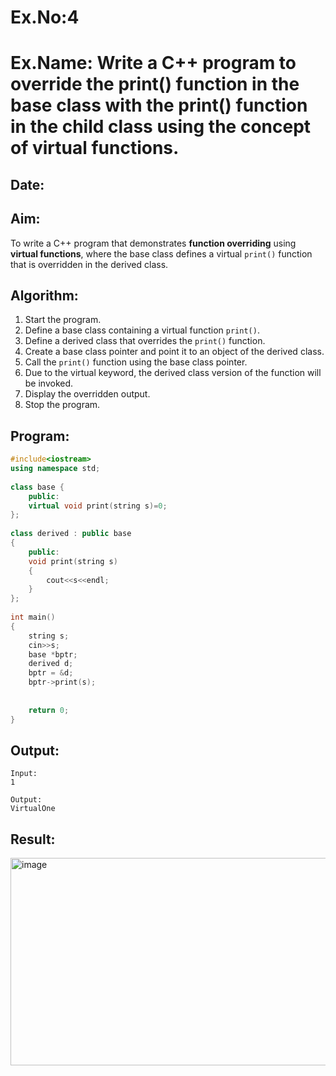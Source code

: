 # Ex.No:4  
# Ex.Name: Write a C++ program to override the print() function in the base class with the print() function in the child class using the concept of virtual functions.  

## Date:  

## Aim:  
To write a C++ program that demonstrates **function overriding** using **virtual functions**, where the base class defines a virtual `print()` function that is overridden in the derived class.  

## Algorithm:  
1. Start the program.  
2. Define a base class containing a virtual function `print()`.  
3. Define a derived class that overrides the `print()` function.  
4. Create a base class pointer and point it to an object of the derived class.  
5. Call the `print()` function using the base class pointer.  
6. Due to the virtual keyword, the derived class version of the function will be invoked.  
7. Display the overridden output.  
8. Stop the program.  

## Program:  
```cpp
#include<iostream>
using namespace std;
 
class base {
    public:
    virtual void print(string s)=0;
};
 
class derived : public base
{
    public:
    void print(string s)
    {
        cout<<s<<endl;
    }
};
 
int main()
{
    string s;
    cin>>s;
    base *bptr;
    derived d;
    bptr = &d;
    bptr->print(s);
 
   
    return 0;
}
```

## Output:
```
Input:
1

Output:
VirtualOne
```
## Result:
<img width="882" height="332" alt="image" src="https://github.com/user-attachments/assets/fe50c87f-9653-48f2-9bb8-79dd7f310fbc" />

